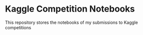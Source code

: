 # Kaggle Competition Notebooks

This repository stores the notebooks of my submissions to Kaggle competitions
